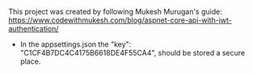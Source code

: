 This project was created by following Mukesh Murugan's guide:
https://www.codewithmukesh.com/blog/aspnet-core-api-with-jwt-authentication/


- In the appsettings.json the "key": "C1CF4B7DC4C4175B6618DE4F55CA4", should be stored a secure place.